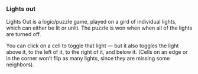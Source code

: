 ### Lights out
Lights Out is a logic/puzzle game, played on a gird of individual lights, which can either be lit or unlit. The puzzle is won when when all of the lights are turned off.

You can click on a cell to toggle that light — but it also toggles the light above it, to the left of it, to the right of it, and below it. (Cells on an edge or in the corner won’t flip as many lights, since they are missing some neighbors).